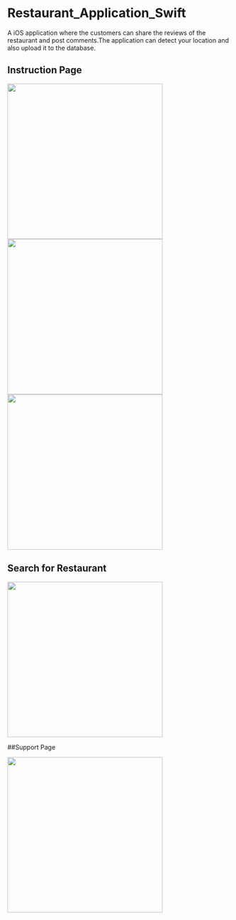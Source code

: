 # Restaurant_Application_Swift
A iOS application where the customers can share the reviews of the restaurant and post comments.The application can detect your location and also upload it to the database.

## Instruction Page

<img src="instruct-1.png" width="350">
<img src="instruct-1.png" width="350">
<img src="instruct-1.png" width="350">

## Search for Restaurant

<img src="Restaurant_page.png" width="350">


##Support Page

<img src="Support-Page.png" width="350">
